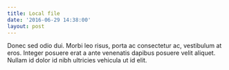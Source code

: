 ```yaml
---
title: Local file
date: '2016-06-29 14:38:00'
layout: post
---
```


Donec sed odio dui. Morbi leo risus, porta ac consectetur ac, vestibulum at eros. Integer posuere erat a ante venenatis dapibus posuere velit aliquet. Nullam id dolor id nibh ultricies vehicula ut id elit.
